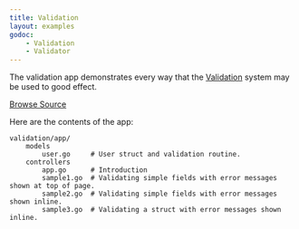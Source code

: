 ```yaml
---
title: Validation
layout: examples
godoc: 
    - Validation
    - Validator
---
```


The validation app demonstrates every way that the [Validation](/manual/validation.html) system may be used
to good effect.

<a class="btn btn-success btn-sm" href="https://github.com/revel/examples/tree/master/validation" role="button"><span class="glyphicon glyphicon-floppy-disk" aria-hidden="true"></span> Browse Source</a>

Here are the contents of the app:

	validation/app/
		models
			user.go     # User struct and validation routine.
		controllers
			app.go      # Introduction
			sample1.go  # Validating simple fields with error messages shown at top of page.
			sample2.go  # Validating simple fields with error messages shown inline.
			sample3.go  # Validating a struct with error messages shown inline.

